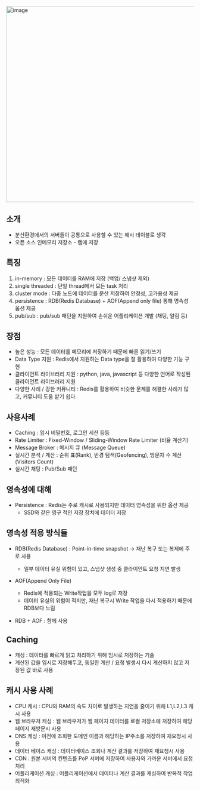 
<img width="525" alt="image" src="https://github.com/HyangKeunChoi/TIL-Today-I-Learned-/assets/49984996/b8a549c7-f6c4-4a4d-9309-b66dbc541062">

## 소개

+ 분산환경에서의 서버들이 공통으로 사용할 수 있는 해시 테이블로 생각
+ 오픈 소스 인메모리 저장소 - 램에 저장

## 특징
1. in-memory : 모든 데이터를 RAM에 저장 (백업/ 스냅샷 제외)
2. single threaded : 단일 thread에서 모든 task 처리
3. cluster mode : 다중 노드에 데이터를 분산 저장하여 안정성, 고가용성 제공
4. persistence : RDB(Redis Database) + AOF(Append only file) 통해 영속성 옵션 제공
5. pub/sub : pub/sub 패턴을 지원하여 손쉬운 어플리케이션 개발 (채팅, 알림 등)

## 장점
+ 높은 성능 : 모든 데이터를 메모리에 저장하기 때문에 빠른 읽기/쓰기
+ Data Type 지원 : Redis에서 지원하는 Data type을 잘 활용하여 다양한 기능 구현
+ 클라이언트 라이브러리 지원 : python, java, javascript 등 다양한 언어로 작성된 클라이언트 라이브러리 지원
+ 다양한 사례 / 강한 커뮤니티 : Redis를 활용하여 비슷한 문제를 해결한 사례가 많고, 커뮤니티 도움 받기 쉽다.


## 사용사례
+ Caching : 임시 비밀번호, 로그인 세션 등등
+ Rate Limiter : Fixed-Window / Sliding-Window Rate Limiter (비율 계산기)
+ Message Broker : 메시지 큐 (Message Queue)
+ 실시간 분석 / 계산 : 순위 표(Rank), 반경 탐색(Geofencing), 방문자 수 계산(Visitors Count)
+ 실시간 채팅 : Pub/Sub 패턴

## 영속성에 대해
+ Persistence : Redis는 주로 캐시로 사용되지만 데이터 영속성을 위한 옵션 제공
  - SSD와 같은 영구 적인 저장 장치에 데이터 저장

## 영속성 적용 방식들
+ RDB(Redis Database) : Point-in-time snapshot -> 재난 복구 또는 복제에 주로 사용
  - 일부 데이터 유실 위험이 있고, 스냅샷 생성 중 클라이언트 요청 지연 발생

+ AOF(Append Only File)
  - Redis에 적용되는 Write작업을 모두 log로 저장
  - 데이터 유실의 위험이 적지만, 재난 복구시 Write 작업을 다시 적용하기 때문에 RDB보다 느림
 
+ RDB + AOF : 함께 사용

## Caching
+ 캐싱 : 데이터를 빠르게 읽고 처리하기 위해 임시로 저장하는 기술
+ 계산된 값을 임시로 저장해두고, 동일한 계산 / 요청 발생시 다시 계산하지 않고 저장된 값 바로 사용

## 캐시 사용 사례
+ CPU 캐시 : CPU와 RAM의 속도 차이로 발생하는 지연을 줄이기 위해 L1,L2,L3 캐시 사용
+ 웹 브라우저 캐싱 : 웹 브라우저가 웹 페이지 데이터를 로컬 저장소에 저장하여 해당 페이지 재방문시 사용
+ DNS 캐싱 : 이전에 조회한 도메인 이름과 해당하는 IP주소를 저장하여 재요청시 사용
+ 데이터 베이스 캐싱 : 데이터베이스 조회나 계산 결과를 저장하여 재요청시 사용
+ CDN : 원본 서버의 컨텐츠를 PoP 서버에 저장하여 사용자와 가까운 서버에서 요청 처리
+ 어플리케이션 캐싱 : 어플리케이션에서 데이터나 계산 결과를 캐싱하여 반복적 작업 최적화
